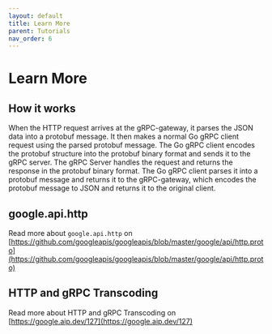 ```yaml
---
layout: default
title: Learn More
parent: Tutorials
nav_order: 6
---
```


# Learn More

## How it works

When the HTTP request arrives at the gRPC-gateway, it parses the JSON data into a protobuf message. It then makes a normal Go gRPC client request using the parsed protobuf message. The Go gRPC client encodes the protobuf structure into the protobuf binary format and sends it to the gRPC server. The gRPC Server handles the request and returns the response in the protobuf binary format. The Go gRPC client parses it into a protobuf message and returns it to the gRPC-gateway, which encodes the protobuf message to JSON and returns it to the original client.

## google.api.http

Read more about `google.api.http` on [https://github.com/googleapis/googleapis/blob/master/google/api/http.proto](https://github.com/googleapis/googleapis/blob/master/google/api/http.proto)

## HTTP and gRPC Transcoding

Read more about HTTP and gRPC Transcoding on [https://google.aip.dev/127](https://google.aip.dev/127)
